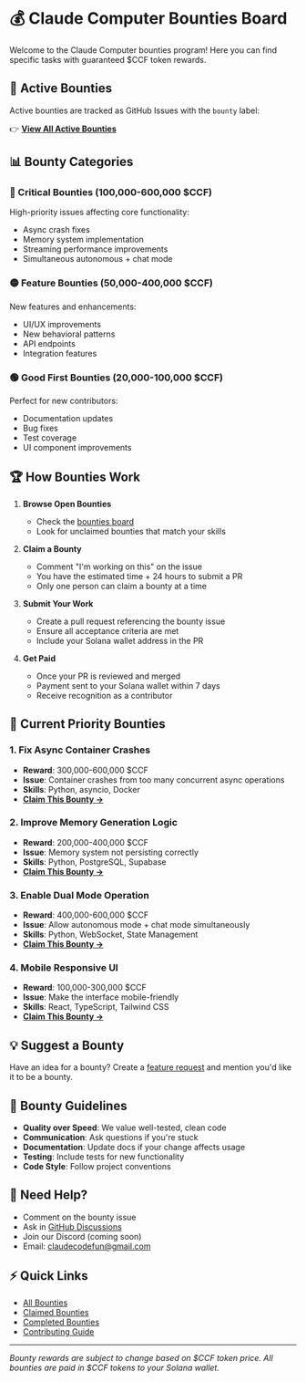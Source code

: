 # 💰 Claude Computer Bounties Board

Welcome to the Claude Computer bounties program! Here you can find specific tasks with guaranteed $CCF token rewards.

## 🎯 Active Bounties

Active bounties are tracked as GitHub Issues with the `bounty` label:

👉 **[View All Active Bounties](https://github.com/claude-code-fun/claude-computer/issues?q=is%3Aissue+is%3Aopen+label%3Abounty)**

## 📊 Bounty Categories

### 🔴 Critical Bounties (100,000-600,000 $CCF)
High-priority issues affecting core functionality:
- Async crash fixes
- Memory system implementation
- Streaming performance improvements
- Simultaneous autonomous + chat mode

### 🟡 Feature Bounties (50,000-400,000 $CCF)
New features and enhancements:
- UI/UX improvements
- New behavioral patterns
- API endpoints
- Integration features

### 🟢 Good First Bounties (20,000-100,000 $CCF)
Perfect for new contributors:
- Documentation updates
- Bug fixes
- Test coverage
- UI component improvements

## 🏆 How Bounties Work

1. **Browse Open Bounties**
   - Check the [bounties board](https://github.com/claude-code-fun/claude-computer/issues?q=is%3Aissue+is%3Aopen+label%3Abounty)
   - Look for unclaimed bounties that match your skills

2. **Claim a Bounty**
   - Comment "I'm working on this" on the issue
   - You have the estimated time + 24 hours to submit a PR
   - Only one person can claim a bounty at a time

3. **Submit Your Work**
   - Create a pull request referencing the bounty issue
   - Ensure all acceptance criteria are met
   - Include your Solana wallet address in the PR

4. **Get Paid**
   - Once your PR is reviewed and merged
   - Payment sent to your Solana wallet within 7 days
   - Receive recognition as a contributor

## 🚀 Current Priority Bounties

### 1. Fix Async Container Crashes
- **Reward**: 300,000-600,000 $CCF
- **Issue**: Container crashes from too many concurrent async operations
- **Skills**: Python, asyncio, Docker
- **[Claim This Bounty →](https://github.com/claude-code-fun/claude-computer/issues)**

### 2. Improve Memory Generation Logic
- **Reward**: 200,000-400,000 $CCF
- **Issue**: Memory system not persisting correctly
- **Skills**: Python, PostgreSQL, Supabase
- **[Claim This Bounty →](https://github.com/claude-code-fun/claude-computer/issues)**

### 3. Enable Dual Mode Operation
- **Reward**: 400,000-600,000 $CCF
- **Issue**: Allow autonomous mode + chat mode simultaneously
- **Skills**: Python, WebSocket, State Management
- **[Claim This Bounty →](https://github.com/claude-code-fun/claude-computer/issues)**

### 4. Mobile Responsive UI
- **Reward**: 100,000-300,000 $CCF
- **Issue**: Make the interface mobile-friendly
- **Skills**: React, TypeScript, Tailwind CSS
- **[Claim This Bounty →](https://github.com/claude-code-fun/claude-computer/issues)**

## 💡 Suggest a Bounty

Have an idea for a bounty? Create a [feature request](https://github.com/claude-code-fun/claude-computer/issues/new?template=feature_request.md) and mention you'd like it to be a bounty.

## 📝 Bounty Guidelines

- **Quality over Speed**: We value well-tested, clean code
- **Communication**: Ask questions if you're stuck
- **Documentation**: Update docs if your change affects usage
- **Testing**: Include tests for new functionality
- **Code Style**: Follow project conventions

## 🤝 Need Help?

- Comment on the bounty issue
- Ask in [GitHub Discussions](https://github.com/claude-code-fun/claude-computer/discussions)
- Join our Discord (coming soon)
- Email: claudecodefun@gmail.com

## ⚡ Quick Links

- [All Bounties](https://github.com/claude-code-fun/claude-computer/issues?q=is%3Aissue+is%3Aopen+label%3Abounty)
- [Claimed Bounties](https://github.com/claude-code-fun/claude-computer/issues?q=is%3Aissue+is%3Aopen+label%3Abounty+label%3Aclaimed)
- [Completed Bounties](https://github.com/claude-code-fun/claude-computer/issues?q=is%3Aissue+is%3Aclosed+label%3Abounty)
- [Contributing Guide](CONTRIBUTING.md)

---

*Bounty rewards are subject to change based on $CCF token price. All bounties are paid in $CCF tokens to your Solana wallet.*